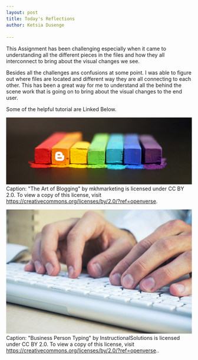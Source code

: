 ```yaml
---
layout: post
title: Today's Reflections
author: Ketsia Dusenge

---
```



This Assignment has been challenging especially when it came to understanding all the different pieces in the files and how they all interconnect to bring about the visual changes we see. 

Besides all the challenges ans confusions at some point. I was able to figure out where files are located and different way they are all connecting to each other. This has been a great way for me to understand all the behind the scene work that is going on to bring about the visual changes to the end user.

Some of the helpful tutorial are Linked Below. 


[![Blog Layout Guide](_posts/layout.jpeg)](https://www.w3schools.com/howto/howto_css_blog_layout.asp)
Caption: "The Art of Blogging" by mkhmarketing is licensed under CC BY 2.0. To view a copy of this license, visit https://creativecommons.org/licenses/by/2.0/?ref=openverse.

[![Setting Up Jekyll](_posts/blogpic.jpeg)](https://docs.github.com/en/pages/setting-up-a-github-pages-site-with-jekyll/testing-your-github-pages-site-locally-with-jekyll)
Caption: "Business Person Typing" by InstructionalSolutions is licensed under CC BY 2.0. To view a copy of this license, visit https://creativecommons.org/licenses/by/2.0/?ref=openverse..

